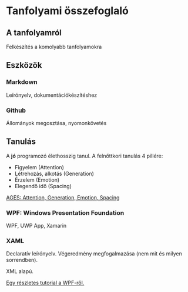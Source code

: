 ﻿# Tanfolyami összefoglaló

## A tanfolyamról

Felkészítés a komolyabb tanfolyamokra

## Eszközök
### Markdown
Leírónyelv, dokumentációkészítéshez


### Github
Állományok megosztása, nyomonkövetés

## Tanulás

A **jó** programozó élethosszig tanul. A felnőttkori tanulás 4 pillére:
- Figyelem (Attention)
- Létrehozás, alkotás (Generation)
- Érzelem (Emotion)
- Elegendő idő (Spacing)

[AGES: Attention, Generation, Emotion, Spacing](https://www.inc.com/laura-garnett/four-secrets-to-learning-anything-according-to-neuroscience.html)

### WPF: Windows Presentation Foundation

WPF, UWP App, Xamarin

### XAML

Declaratív leírónyelv.
Végeredmény megfogalmazása (nem mit és milyen sorrendben).

XML alapú.

[Egy részletes tutorial a WPF-ről.](https://wpf-tutorial.com/)


